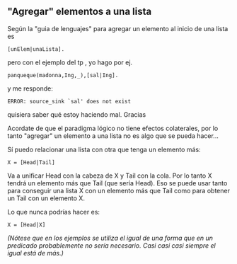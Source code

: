 "Agregar" elementos a una lista
-------------------------------

<div>
Según la "guia de lenguajes" para agregar un elemento al inicio de una lista es

`[unElem|unaLista].`

pero con el ejemplo del tp , yo hago por ej.

`panqueque(madonna,Ing,_),[sal|Ing].`

y me responde:

`` ERROR: source_sink `sal' does not exist ``

quisiera saber qué estoy haciendo mal. Gracias

</div>
Acordate de que el paradigma lógico no tiene efectos colaterales, por lo tanto "agregar" un elemento a una lista no es algo que se pueda hacer...

Sí puedo relacionar una lista con otra que tenga un elemento más:

`X = [Head|Tail]`

Va a unificar Head con la cabeza de X y Tail con la cola. Por lo tanto X tendrá un elemento más que Tail (que sería Head). Eso se puede usar tanto para conseguir una lista X con un elemento más que Tail como para obtener un Tail con un elemento X.

Lo que nunca podrías hacer es:

`X = [Head|X]`

*(Nótese que en los ejemplos se utiliza el igual de una forma que en un predicado probablemente no sería necesario. Casi casi casi siempre el igual está de más.)*
